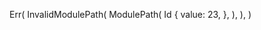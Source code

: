 Err(
    InvalidModulePath(
        ModulePath(
            Id {
                value: 23,
            },
        ),
    ),
)